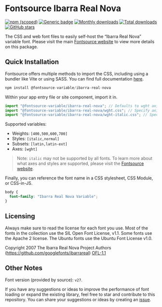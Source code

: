 # Fontsource Ibarra Real Nova

[![npm (scoped)](https://img.shields.io/npm/v/@fontsource-variable/ibarra-real-nova?color=brightgreen)](https://www.npmjs.com/package/@fontsource-variable/ibarra-real-nova) [![Generic badge](https://img.shields.io/badge/fontsource-passing-brightgreen)](https://github.com/fontsource/fontsource) [![Monthly downloads](https://badgen.net/npm/dm/@fontsource-variable/ibarra-real-nova)](https://github.com/fontsource/fontsource) [![Total downloads](https://badgen.net/npm/dt/@fontsource-variable/ibarra-real-nova)](https://github.com/fontsource/fontsource) [![GitHub stars](https://img.shields.io/github/stars/fontsource/fontsource.svg?style=social&label=Star)](https://github.com/fontsource/fontsource/stargazers)

The CSS and web font files to easily self-host the “Ibarra Real Nova” variable font. Please visit the main [Fontsource website](https://fontsource.org/fonts/ibarra-real-nova) to view more details on this package.

## Quick Installation

Fontsource offers multiple methods to import the CSS, including using a bundler like Vite or using SASS. You can find full documentation [here](https://fontsource.org/docs/getting-started/introduction).

```javascript
npm install @fontsource-variable/ibarra-real-nova
```

Within your app entry file or site component, import it in.

```javascript
import "@fontsource-variable/ibarra-real-nova"; // Defaults to wght axis
import "@fontsource-variable/ibarra-real-nova/wght.css"; // Specify axis
import "@fontsource-variable/ibarra-real-nova/wght-italic.css"; // Specify axis and style
```

Supported variables:
- Weights: `[400,500,600,700]`
- Styles: `[italic,normal]`
- Subsets: `[latin,latin-ext]`
- Axes: `[wght]`

> Note: `italic` may not be supported by all fonts. To learn more about what axes and styles are supported, please visit the [Fontsource website](https://fontsource.org/fonts/ibarra-real-nova).

Finally, you can reference the font name in a CSS stylesheet, CSS Module, or CSS-in-JS.

```css
body {
  font-family: "Ibarra Real Nova Variable";
}
```

## Licensing
Always make sure to read the license for each font you use. Most of the fonts in the collection use the SIL Open Font License, v1.1. Some fonts use the Apache 2 license. The Ubuntu fonts use the Ubuntu Font License v1.0.

Copyright 2007 The Ibarra Real Nova Project Authors (https://github.com/googlefonts/ibarrareal)
[OFL-1.1](https://openfontlicense.org)

## Other Notes
Font version (provided by source): `v27`.

If you have any suggestions or ideas to improve the performance of font loading or expand the existing library, feel free to star and contribute to this repository. You can share your suggestions or ideas by creating an [issue](https://github.com/fontsource/fontsource/issues).
